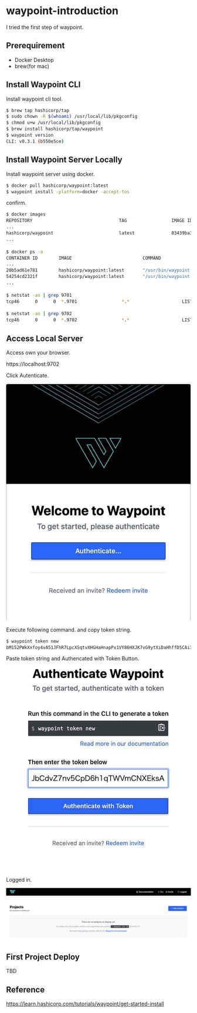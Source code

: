 # waypoint-introduction

I tried the first step of waypoint.

## Prerequirement

- Docker Desktop
- brew(for mac)

## Install Waypoint CLI

Install waypoint cli tool.

```bash
$ brew tap hashicorp/tap
$ sudo chown -R $(whoami) /usr/local/lib/pkgconfig
$ chmod u+w /usr/local/lib/pkgconfig
$ brew install hashicorp/tap/waypoint
$ waypoint version
CLI: v0.3.1 (b550e5ce)
```

## Install Waypoint Server Locally

Install waypoint server using docker.

```bash
$ docker pull hashicorp/waypoint:latest
$ waypoint install -platform=docker -accept-tos
```

confirm.

```bash
$ docker images
REPOSITORY                                 TAG                 IMAGE ID            CREATED             SIZE
...
hashicorp/waypoint                         latest              03439ba3c8ec        10 days ago         290MB
...

$ docker ps -a
CONTAINER ID        IMAGE                           COMMAND                  CREATED             STATUS                    PORTS                              NAMES
...
20b5ad61e781        hashicorp/waypoint:latest       "/usr/bin/waypoint r…"   2 minutes ago       Up 2 minutes                                                 waypoint-runner
54254cd2321f        hashicorp/waypoint:latest       "/usr/bin/waypoint s…"   2 minutes ago       Up 2 minutes              0.0.0.0:9701-9702->9701-9702/tcp   waypoint-server
...

$ netstat -an | grep 9701
tcp46      0      0  *.9701                 *.*                    LISTEN     

$ netstat -an | grep 9702
tcp46      0      0  *.9702                 *.*                    LISTEN     
```

## Access Local Server

Access own your browser.

https://localhost:9702


Click Autenticate.

![01](./img/01.jpg)

Execute following command. and copy token string.

```bash
$ waypoint token new
bM152PWkXxfoy4vA51JFhR7LpcXSqtvXHGHaHnapPx1VY86HXJK7vG9ytXiDaHhffD5CAi3amJbCdvZ7nv5CpD6h1qTWVmCNXEksA
```

Paste token string and Authencated with Token Button.

![02](./img/02.jpg)


Logged in.

![03](./img/03.jpg)


## First Project Deploy

TBD

## Reference

https://learn.hashicorp.com/tutorials/waypoint/get-started-install